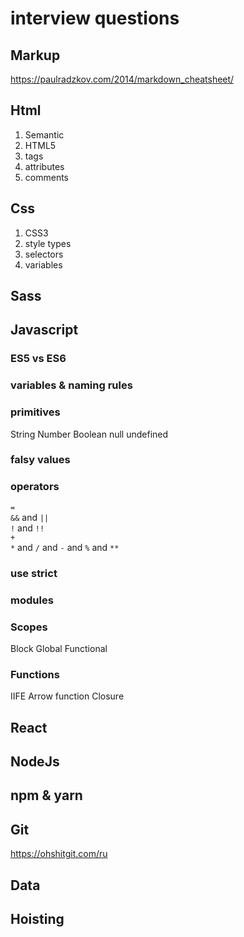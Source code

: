 # interview questions

## Markup
https://paulradzkov.com/2014/markdown_cheatsheet/

## Html
1. Semantic
2. HTML5
3. tags
4. attributes
5. comments

## Css
1. CSS3
2. style types
3. selectors
4. variables

## Sass

## Javascript
### ES5 vs ES6

### variables & naming rules
### primitives
String Number Boolean
null
undefined
### falsy values

### operators
`=`  
`&&` and `||`  
`!` and `!!`  
`+`  
`*` and `/` and  `-` and `%` and `**`

### use strict

### modules

### Scopes
Block
Global
Functional

### Functions
IIFE
Arrow function
Closure

## React

## NodeJs

## npm & yarn

## Git
https://ohshitgit.com/ru

## Data

## Hoisting